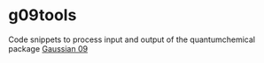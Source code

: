 g09tools
========

Code snippets to process input and output of the quantumchemical package [Gaussian 09](http://www.gaussian.com/)
